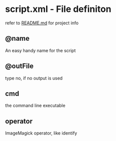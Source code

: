 # script.xml - File definiton

refer to [README.md](README.md) for project info

## @name

An easy handy name for the script

## @outFile

type no, if no output is used

## cmd

the command line executable

## operator

ImageMagick operator, like identify

